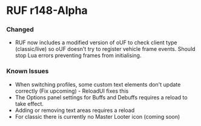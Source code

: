 # RUF r148-Alpha
### Changed
* RUF now includes a modified version of oUF to check client type (classic/live) so oUF doesn't try to register vehicle frame events. Should stop Lua errors preventing frames from initialising.

### Known Issues
* When switching profiles, some custom text elements don't update correctly (Fix upcoming) - ReloadUI fixes this
* The Options panel settings for Buffs and Debuffs requires a reload to take effect.
* Adding or removing text areas requires a reload
* For classic there is currently no Master Looter icon (coming soon)
